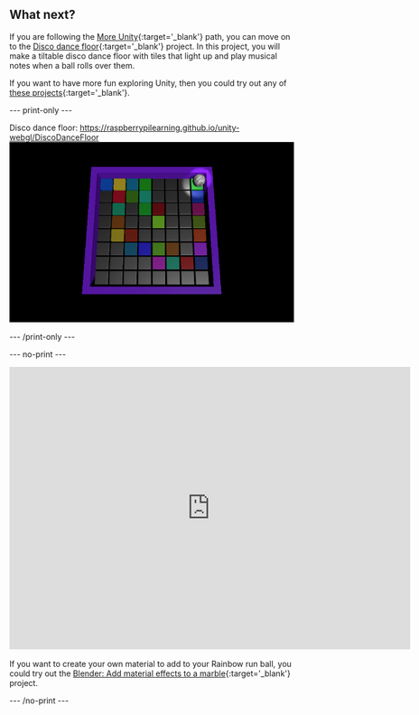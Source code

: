 ## What next?

If you are following the [More Unity](https://projects.raspberrypi.org/en/raspberrypi/more-unity){:target='_blank'} path, you can move on to the [Disco dance floor](https://projects.raspberrypi.org/en/projects/disco-dance-floor){:target='_blank'} project. In this project, you will make a tiltable disco dance floor with tiles that light up and play musical notes when a ball rolls over them.

If you want to have more fun exploring Unity, then you could try out any of [these projects](https://projects.raspberrypi.org/en/projects?software%5B%5D=unity){:target='_blank'}.

--- print-only ---

Disco dance floor: https://raspberrypilearning.github.io/unity-webgl/DiscoDanceFloor
![An image of the finished Disco dance floor project showing coloured tiles and a ball with mirror ball material. The floor is tilted at an angle.](images/disco-dance-floor.png)

--- /print-only ---

--- no-print ---
<iframe allowtransparency="true" width="710" height="500" src="https://raspberrypilearning.github.io/unity-webgl/DiscoDanceFloor" scrolling="no" frameborder="0"></iframe>

If you want to create your own material to add to your Rainbow run ball, you could try out the [Blender: Add material effects to a marble](https://projects.raspberrypi.org/en/projects/blender-marble){:target='_blank'} project. 

--- /no-print ---